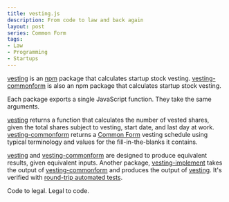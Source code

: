 ```yaml
---
title: vesting.js
description: From code to law and back again
layout: post
series: Common Form
tags:
- Law
- Programming
- Startups
---
```


[vesting][vesting] is an [npm][npm] package that calculates startup stock vesting. [vesting-commonform][vesting-commonform] is also an npm package that calculates startup stock vesting.

<!--jump-->

Each package exports a single JavaScript function. They take the same arguments.

[vesting][vesting] returns a function that calculates the number of vested shares, given the total shares subject to vesting, start date, and last day at work. [vesting-commonform][vesting-commonform] returns a [Common Form][commonform] vesting schedule using typical terminology and values for the fill-in-the-blanks it contains.

[vesting][vesting] and [vesting-commonform][vesting-commonform] are designed to produce equivalent results, given equivalent inputs. Another package, [vesting-implement][vesting-implement] takes the output of [vesting-commonform][vesting-commonform] and produces the output of [vesting][vesting]. It's verified with [round-trip automated tests][round-trips].

Code to legal. Legal to code.

[vesting]: https://npmjs.com/packages/vesting

[vesting-commonform]: https://npmjs.com/packages/vesting-commonform

[vesting-implement]: https://npmjs.com/packages/vesting-implement

[commonform]: https://commonform.github.io

[npm]: https://npmjs.com

[round-trips]: https://github.com/kemitchell/vesting-implement.js/blob/master/test.js
